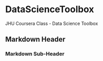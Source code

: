 # DataScienceToolbox
JHU Coursera Class - Data Science Toolbox

## Markdown Header
### Markdown Sub-Header
